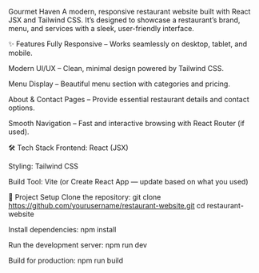 Gourmet Haven
A modern, responsive restaurant website built with React JSX and Tailwind CSS.
It’s designed to showcase a restaurant’s brand, menu, and services with a sleek, user-friendly interface.

✨ Features
Fully Responsive – Works seamlessly on desktop, tablet, and mobile.

Modern UI/UX – Clean, minimal design powered by Tailwind CSS.

Menu Display – Beautiful menu section with categories and pricing.

About & Contact Pages – Provide essential restaurant details and contact options.

Smooth Navigation – Fast and interactive browsing with React Router (if used).

🛠 Tech Stack
Frontend: React (JSX)

Styling: Tailwind CSS

Build Tool: Vite (or Create React App — update based on what you used)

📂 Project Setup
Clone the repository:
git clone https://github.com/yourusername/restaurant-website.git
cd restaurant-website

Install dependencies:
npm install

Run the development server:
npm run dev

Build for production:
npm run build
